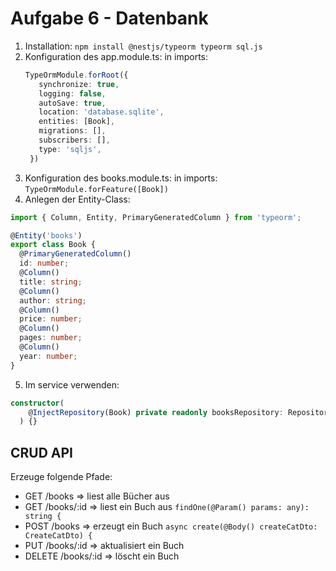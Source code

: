 # Aufgabe 6 - Datenbank

1. Installation: `npm install @nestjs/typeorm typeorm sql.js`
2. Konfiguration des app.module.ts: in imports:
   ```ts
   TypeOrmModule.forRoot({
      synchronize: true,
      logging: false,
      autoSave: true,
      location: 'database.sqlite',
      entities: [Book],
      migrations: [],
      subscribers: [],
      type: 'sqljs',
    })
    ```
3. Konfiguration des books.module.ts: in imports: `TypeOrmModule.forFeature([Book])`
4. Anlegen der Entity-Class: 
```ts
import { Column, Entity, PrimaryGeneratedColumn } from 'typeorm';

@Entity('books')
export class Book {
  @PrimaryGeneratedColumn()
  id: number;
  @Column()
  title: string;
  @Column()
  author: string;
  @Column()
  price: number;
  @Column()
  pages: number;
  @Column()
  year: number;
}
```
5. Im service verwenden:
```ts
constructor(
    @InjectRepository(Book) private readonly booksRepository: Repository<Book>,
  ) {}
```


## CRUD API
Erzeuge folgende Pfade:

* GET /books => liest alle Bücher aus
* GET /books/:id => liest ein Buch aus `findOne(@Param() params: any): string {`
* POST /books => erzeugt ein Buch `async create(@Body() createCatDto: CreateCatDto) {`
* PUT /books/:id => aktualisiert ein Buch
* DELETE /books/:id => löscht ein Buch